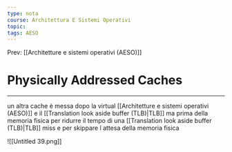 ```yaml
---
type: nota
course: Architettura E Sistemi Operativi
topic: 
tags: AESO
---
```


Prev: [[Architetture e sistemi operativi (AESO)]]

# Physically Addressed Caches
---


un altra cache è messa dopo la virtual [[Architetture e sistemi operativi (AESO)]] e il [[Translation look aside buffer (TLB)|TLB]] ma prima della memoria fisica per ridurre il tempo di una [[Translation look aside buffer (TLB)|TLB]] miss e per skippare l attesa della memoria fisica

![[Untitled 39.png]]
